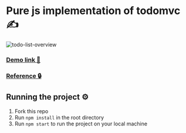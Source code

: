 # Pure js implementation of todomvc ✍️

![todo-list-overview](https://user-images.githubusercontent.com/55802630/200546799-20f5d6aa-89a4-4de1-bd93-896eaa7ce8e7.gif)


### [Demo link :rocket:](https://vetalek.github.io/js_native_todo_list/)
### [Reference 🔒](https://todomvc.com/examples/vanillajs/)

## Running the project :gear:

1. Fork this repo
2. Run `npm install` in the root directory
3. Run `npm start` to run the project on your local machine
 
